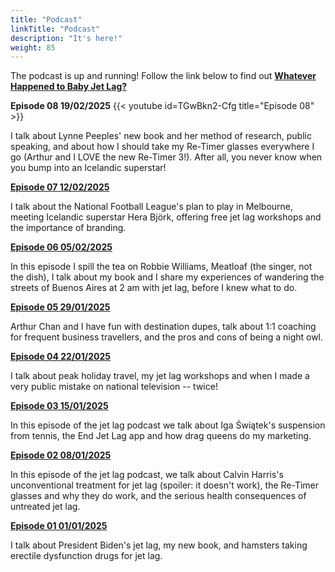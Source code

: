 ```yaml
---
title: "Podcast"
linkTitle: "Podcast"
description: "It's here!"
weight: 85
---
```


The podcast is up and running! Follow the link below to find out [**Whatever Happened to Baby Jet Lag?**](https://www.youtube.com/playlist?list=PL5qLroVCqm8iM8A0YjjyMmS6r_5Gmb67J)


**Episode 08 19/02/2025**
{{< youtube id=TGwBkn2-Cfg title="Episode 08" >}}

I talk about Lynne Peeples' new book and her method of research, public speaking, and about how I should take my Re-Timer glasses everywhere I go (Arthur and I LOVE the new Re-Timer 3!). After all, you never know when you bump into an Icelandic superstar!


[**Episode 07 12/02/2025**](https://www.youtube.com/watch?v=PPUhCaq-D8A&list=PL5qLroVCqm8iM8A0YjjyMmS6r_5Gmb67J)

I talk about the National Football League's plan to play in Melbourne, meeting Icelandic superstar Hera Björk, offering free jet lag workshops and the importance of branding.


[**Episode 06 05/02/2025**](https://www.youtube.com/watch?v=Ky5Wf99lpMo&list=PL5qLroVCqm8iM8A0YjjyMmS6r_5Gmb67J)

In this episode I spill the tea on Robbie Williams, Meatloaf (the singer, not the dish), I talk about my book and I share my experiences of wandering the streets of Buenos Aires at 2 am with jet lag, before I knew what to do.


[**Episode 05 29/01/2025**](https://www.youtube.com/watch?v=WLMSX5hYKOM&list=PL5qLroVCqm8iM8A0YjjyMmS6r_5Gmb67J)

Arthur Chan and I have fun with destination dupes, talk about 1:1 coaching for frequent business travellers, and the pros and cons of being a night owl.


[**Episode 04 22/01/2025**](https://www.youtube.com/watch?v=zwcYqDX34S8&list=PL5qLroVCqm8iM8A0YjjyMmS6r_5Gmb67J)

I talk about peak holiday travel, my jet lag workshops and when I made a very public mistake on national television -- twice!


[**Episode 03 15/01/2025**](https://www.youtube.com/watch?v=FckcscQ67Is&list=PL5qLroVCqm8iM8A0YjjyMmS6r_5Gmb67J)

In this episode of the jet lag podcast we talk about Iga Świątek's suspension from tennis, the End Jet Lag app and how drag queens do my marketing.


[**Episode 02 08/01/2025**](https://www.youtube.com/watch?v=F12fvgBoHmQ&list=PL5qLroVCqm8iM8A0YjjyMmS6r_5Gmb67J)

In this episode of the jet lag podcast, we talk about Calvin Harris's unconventional treatment for jet lag (spoiler: it doesn't work), the Re-Timer glasses and why they do work, and the serious health consequences of untreated jet lag.


[**Episode 01 01/01/2025**](https://www.youtube.com/watch?v=TOGWEQz2iPE&list=PL5qLroVCqm8iM8A0YjjyMmS6r_5Gmb67J)

I talk about President Biden's jet lag, my new book, and hamsters taking erectile dysfunction drugs for jet lag.

